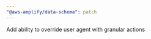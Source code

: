 ```yaml
---
"@aws-amplify/data-schema": patch
---
```


Add ability to override user agent with granular actions
